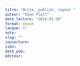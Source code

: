 ```yaml
---
titre: "Write, publish, repeat "
auteur: "Sean Platt"
date_lecture: "2014-01-26"
format: ebook
langue: fr
note:
slug: ""
couverture: 
isbn: 
date_pub: 
editeur: 
---
```

